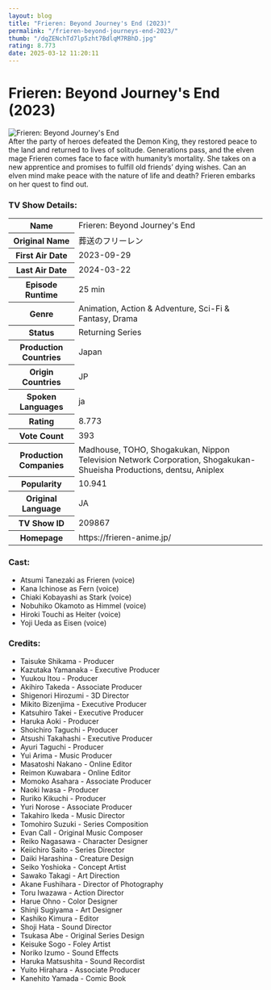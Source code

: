 ```yaml
---
layout: blog
title: "Frieren: Beyond Journey's End (2023)"
permalink: "/frieren-beyond-journeys-end-2023/"
thumb: "/dqZENchTd7lp5zht7BdlqM7RBhD.jpg"
rating: 8.773
date: 2025-03-12 11:20:11
---
```

<h1 class="title">Frieren: Beyond Journey's End (2023)</h1><div class="poster"><img src="{{ site.imglink }}/dqZENchTd7lp5zht7BdlqM7RBhD.jpg" class="img-fluid my-3" alt="Frieren: Beyond Journey's End"/></div><div class="plot">After the party of heroes defeated the Demon King, they restored peace to the land and returned to lives of solitude. Generations pass, and the elven mage Frieren comes face to face with humanity’s mortality. She takes on a new apprentice and promises to fulfill old friends’ dying wishes. Can an elven mind make peace with the nature of life and death? Frieren embarks on her quest to find out.</div><h3>TV Show Details:</h3><table class="table table-bordered details"><tr><th>Name</th><td>Frieren: Beyond Journey's End</td></tr><tr><th>Original Name</th><td>葬送のフリーレン</td></tr><tr><th>First Air Date</th><td>2023-09-29</td></tr><tr><th>Last Air Date</th><td>2024-03-22</td></tr><tr><th>Episode Runtime</th><td>25 min</td></tr><tr><th>Genre</th><td>Animation, Action & Adventure, Sci-Fi & Fantasy, Drama</td></tr><tr><th>Status</th><td>Returning Series</td></tr><tr><th>Production Countries</th><td>Japan</td></tr><tr><th>Origin Countries</th><td>JP</td></tr><tr><th>Spoken Languages</th><td>ja</td></tr><tr><th>Rating</th><td>8.773</td></tr><tr><th>Vote Count</th><td>393</td></tr><tr><th>Production Companies</th><td>Madhouse, TOHO, Shogakukan, Nippon Television Network Corporation, Shogakukan-Shueisha Productions, dentsu, Aniplex</td></tr><tr><th>Popularity</th><td>10.941</td></tr><tr><th>Original Language</th><td>JA</td></tr><tr><th>TV Show ID</th><td>209867</td></tr><tr><th>Homepage</th><td>https://frieren-anime.jp/</td></tr></table><h3>Cast:</h3><ul class="list-group cast"><li>Atsumi Tanezaki as Frieren (voice)</li><li>Kana Ichinose as Fern (voice)</li><li>Chiaki Kobayashi as Stark (voice)</li><li>Nobuhiko Okamoto as Himmel (voice)</li><li>Hiroki Touchi as Heiter (voice)</li><li>Yoji Ueda as Eisen (voice)</li></ul><h3>Credits:</h3><ul class="list-group crew"><li>Taisuke Shikama - Producer</li><li>Kazutaka Yamanaka - Executive Producer</li><li>Yuukou Itou - Producer</li><li>Akihiro Takeda - Associate Producer</li><li>Shigenori Hirozumi - 3D Director</li><li>Mikito Bizenjima - Executive Producer</li><li>Katsuhiro Takei - Executive Producer</li><li>Haruka Aoki - Producer</li><li>Shoichiro Taguchi - Producer</li><li>Atsushi Takahashi - Executive Producer</li><li>Ayuri Taguchi - Producer</li><li>Yui Arima - Music Producer</li><li>Masatoshi Nakano - Online Editor</li><li>Reimon Kuwabara - Online Editor</li><li>Momoko Asahara - Associate Producer</li><li>Naoki Iwasa - Producer</li><li>Ruriko Kikuchi - Producer</li><li>Yuri Norose - Associate Producer</li><li>Takahiro Ikeda - Music Director</li><li>Tomohiro Suzuki - Series Composition</li><li>Evan Call - Original Music Composer</li><li>Reiko Nagasawa - Character Designer</li><li>Keiichiro Saito - Series Director</li><li>Daiki Harashina - Creature Design</li><li>Seiko Yoshioka - Concept Artist</li><li>Sawako Takagi - Art Direction</li><li>Akane Fushihara - Director of Photography</li><li>Toru Iwazawa - Action Director</li><li>Harue Ohno - Color Designer</li><li>Shinji Sugiyama - Art Designer</li><li>Kashiko Kimura - Editor</li><li>Shoji Hata - Sound Director</li><li>Tsukasa Abe - Original Series Design</li><li>Keisuke Sogo - Foley Artist</li><li>Noriko Izumo - Sound Effects</li><li>Haruka Matsushita - Sound Recordist</li><li>Yuito Hirahara - Associate Producer</li><li>Kanehito Yamada - Comic Book</li></ul>